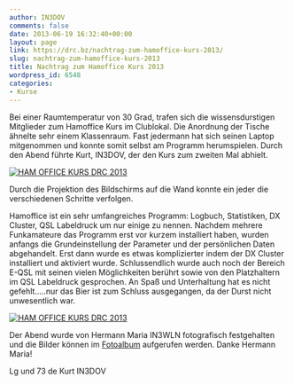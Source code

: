 ```yaml
---
author: IN3DOV
comments: false
date: 2013-06-19 16:32:40+00:00
layout: page
link: https://drc.bz/nachtrag-zum-hamoffice-kurs-2013/
slug: nachtrag-zum-hamoffice-kurs-2013
title: Nachtrag zum Hamoffice Kurs 2013
wordpress_id: 6548
categories:
- Kurse
---
```


Bei einer Raumtemperatur von 30 Grad, trafen sich die wissensdurstigen Mitglieder zum Hamoffice Kurs im Clublokal. Die Anordnung der Tische ähnelte sehr einem Klassenraum. Fast jedermann hat sich seinen Laptop mitgenommen und konnte somit selbst am Programm herumspielen. Durch den Abend führte Kurt, IN3DOV, der den Kurs zum zweiten Mal abhielt.

[![HAM OFFICE KURS  DRC 2013](https://drc.bz/wp-content/uploads/2013/06/IMG_9577.jpg)](https://drc.bz/wp-content/uploads/2013/06/IMG_9577.jpg)

Durch die Projektion des Bildschirms auf die Wand konnte ein jeder die verschiedenen Schritte verfolgen.

Hamoffice ist ein sehr umfangreiches Programm: Logbuch, Statistiken, DX Cluster, QSL Labeldruck um nur einige zu nennen. Nachdem mehrere Funkamateure das Programm erst vor kurzem installiert haben, wurden anfangs die Grundeinstellung der Parameter und der persönlichen Daten abgehandelt. Erst dann wurde es etwas komplizierter indem der DX Cluster installiert und aktiviert wurde. Schlussendlich wurde auch noch der Bereich E-QSL mit seinen vielen Möglichkeiten berührt sowie von den Platzhaltern im QSL Labeldruck gesprochen. An Spaß und Unterhaltung hat es nicht gefehlt…..nur das Bier ist zum Schluss ausgegangen, da der Durst nicht unwesentlich war.

[![HAM OFFICE KURS  DRC 2013](https://drc.bz/wp-content/uploads/2013/06/IMG_9570.jpg)](https://drc.bz/wp-content/uploads/2013/06/IMG_9570.jpg)

Der Abend wurde von Hermann Maria IN3WLN fotografisch festgehalten und die Bilder können im [Fotoalbum](https://drc.bz/drc-intern/fotoalbum/?locale=de_DE&wppa-album=71&wppa-cover=0&wppa-occur=1) aufgerufen werden. Danke Hermann Maria!

Lg und 73 de Kurt IN3DOV
